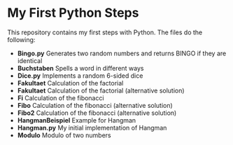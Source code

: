 # My First Python Steps

This repository contains my first steps with Python. The files do the following:
- **Bingo.py** Generates two random numbers and returns BINGO if they are identical
- **Buchstaben** Spells a word in different ways
- **Dice.py** Implements a random 6-sided dice
- **Fakultaet** Calculation of the factorial
- **Fakultaet** Calculation of the factorial (alternative solution)
- **Fi** Calculation of the fibonacci
- **Fibo** Calculation of the fibonacci (alternative solution)
- **Fibo2** Calculation of the fibonacci (alternative solution)
- **HangmanBeispiel** Example for Hangman
- **Hangman.py** My initial implementation of Hangman
- **Modulo** Modulo of two numbers
